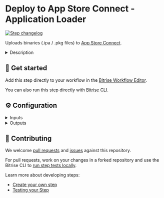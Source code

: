 # Deploy to App Store Connect - Application Loader

[![Step changelog](https://shields.io/github/v/release/bitrise-steplib/steps-deploy-to-itunesconnect-application-loader?include_prereleases&label=changelog&color=blueviolet)](https://github.com/bitrise-steplib/steps-deploy-to-itunesconnect-application-loader/releases)

Uploads binaries (.ipa / .pkg files) to [App Store Connect](https://appstoreconnect.apple.com/).

<details>
<summary>Description</summary>

Upload your binaries to [App Store Connect](https://appstoreconnect.apple.com/) using Apple's Application Loader. You can upload iOS, macOS, or Apple TV apps with the Step. The Step does not upload metadata, screenshots, nor does it submit your app for review. For that, use the **Deploy to App Store Connect with Deliver** Step.

This Step, however, does NOT build your binary: to create an IPA or PKG file, you need the right version of the **Xcode Archive** Step, or any other Step that is capable of building a binary file.  

### Configuring the Step 

Before you start using this Step, you need to do a couple of things:

* Register an app on the **My Apps** page of App Store Connect. Click on the **plus** sign and select the **New App** option. This requires an **admin** account.
* This Step requires an app signed with App Store Distibution provisioning profile. Make sure that you use the correct code signing files and the correct export method with the Step that builds your binary.
* Every build that you want to push to the App Store Connect must have a unique build and version number pair. Increment either or both before a new deploy to the App Store Connect.

To deploy your app with the Step: 
1. Make sure that either the **IPA path** or the **PKG path** input has a valid value. The default value is perfect for most cases: it points to the output generated by the **Xcode Archive** Step.
1. Set up your connection depending on which authentication method you wish to use:
    - Use a previously configured Bitrise Apple Developer connection: Set the **Bitrise Apple Developer Connection** to `automatic` (this is the default setting), `api_key` or `apple_id`.
    - Provide manual Step inputs: Add authentication data depending on which authentication method you wish to use, either Apple ID or API key authentication. Set the **Bitrise Apple Developer Connection** to `off`. Use only one of the authentication methods.
        * For API key: Provide your **API Key: URL** (for example, https://URL/TO/AuthKey_something.p8 or file:///PATH/TO/AuthKey_something.p8) and the **API Key: Issuer ID** inputs.
        * For Apple ID: Use the Apple Developer connection based on Apple ID authentication. If no app-specific password has been added to the used connection, the **Apple ID: App-specific password** Step input will be used. Other authentication-related Step inputs are ignored.

### Troubleshooting

Use only one of the authentication methods, if you add both the Apple ID and the API key inputs the step will fail.

Make sure your Apple ID credentials are correct. Be aware that if you use two-factor authentication, you need to [set up](https://devcenter.bitrise.io/getting-started/configuring-bitrise-steps-that-require-apple-developer-account-data/#setting-up-connection-with-the-apple-id-and-password) a connection with Apple ID.

Always make sure that **Platform** input is set to the correct value.

The Step can also fail if the **Xcode Archive** Step - or any other Step that builds your binary - did not generate an IPA or PKG with a `app-store` export method. 

### Useful links 

- [Deploying an app to iTunesConnect](https://devcenter.bitrise.io/deploy/ios-deploy/deploying-an-ios-app-to-itunes-connect/)
- [iOS deployment](https://devcenter.bitrise.io/deploy/ios-deploy/ios-deploy-index/)

### Related Steps 

- [Deploy to Google Play](https://www.bitrise.io/integrations/steps/google-play-deploy)
- [Xcode Archive & Export for iOS](https://www.bitrise.io/integrations/steps/xcode-archive)
- [Appetize.io deploy](https://www.bitrise.io/integrations/steps/appetize-deploy)
</details>

## 🧩 Get started

Add this step directly to your workflow in the [Bitrise Workflow Editor](https://devcenter.bitrise.io/steps-and-workflows/steps-and-workflows-index/).

You can also run this step directly with [Bitrise CLI](https://github.com/bitrise-io/bitrise).

## ⚙️ Configuration

<details>
<summary>Inputs</summary>

| Key | Description | Flags | Default |
| --- | --- | --- | --- |
| `connection` | The input determines the method used for Apple Service authentication. By default, any enabled Bitrise Apple Developer connection is used and other authentication-related Step inputs are ignored.  There are two types of Apple Developer connection you can enable on Bitrise: one is based on an API key of the App Store Connect API, the other is the Apple ID authentication. You can choose which type of Bitrise Apple Developer connection to use or you can tell the Step to only use Step inputs for authentication: - `automatic`: Use any enabled Apple Developer connection, either based on Apple ID authentication or API key authentication.  Step inputs are only used as a fallback. API key authentication has priority over Apple ID authentication in both cases. - `api_key`: Use the Apple Developer connection based on API key authentication. Authentication-related Step inputs are ignored. - `apple_id`: Use the Apple Developer connection based on Apple ID authentication and the **Application-specific password** Step input. Other authentication-related Step inputs are ignored. - `off`: Do not use any Apple Developer Connection. Only authentication-related Step inputs are considered. | required | `automatic` |
| `api_key_path` | Specify the path in an URL format where your API key is stored. For example: `https://URL/TO/AuthKey_[KEY_ID].p8` or `file:///PATH/TO/AuthKey_[KEY_ID].p8`. **NOTE:** The Step will only recognize the API key if the filename includes the  `KEY_ID` value as shown on the examples above.   You can upload your key on the **Generic File Storage** tab in the Workflow Editor and set the Environment Variable for the file here.   For example: `$BITRISEIO_MYKEY_URL` |  |  |
| `api_issuer` | Issuer ID. Required if **API Key: URL** (`api_key_path`) is specified. |  |  |
| `itunescon_user` | Email for Apple ID login. | sensitive |  |
| `password` | Password for the specified Apple ID. | sensitive |  |
| `app_password` | Use this input if TFA is enabled on the Apple ID but no app-specific password has been added to the used Bitrise Apple ID connection.  **NOTE:** Application-specific passwords can be created on the [AppleID Website](https://appleid.apple.com). It can be used to bypass two-factor authentication. | sensitive |  |
| `ipa_path` | Path to your IPA file to be deployed. **NOTE:** This input or `PKG path` is required. |  | `$BITRISE_IPA_PATH` |
| `pkg_path` | Path to your PKG file to be deployed. **NOTE:** This input or `IPA path` is required. |  | `$BITRISE_PKG_PATH` |
| `platform` | Specify the platform of the file. When `auto` is selected the step uses the `Info.plist` to set the platform. |  | `auto` |
| `altool_options` | Options added to the end of the `altool` call. You can use multiple options, separated by a space character. Example: `--notarize-app --asc-provider" <<provider_id>>` |  |  |
</details>

<details>
<summary>Outputs</summary>
There are no outputs defined in this step
</details>

## 🙋 Contributing

We welcome [pull requests](https://github.com/bitrise-steplib/steps-deploy-to-itunesconnect-application-loader/pulls) and [issues](https://github.com/bitrise-steplib/steps-deploy-to-itunesconnect-application-loader/issues) against this repository.

For pull requests, work on your changes in a forked repository and use the Bitrise CLI to [run step tests locally](https://devcenter.bitrise.io/bitrise-cli/run-your-first-build/).

Learn more about developing steps:

- [Create your own step](https://devcenter.bitrise.io/contributors/create-your-own-step/)
- [Testing your Step](https://devcenter.bitrise.io/contributors/testing-and-versioning-your-steps/)
